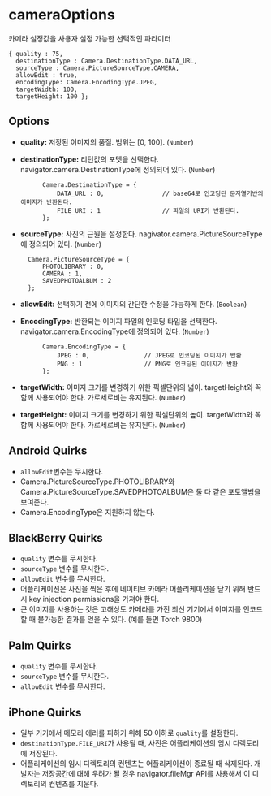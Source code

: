 cameraOptions
=============

카메라 설정값을 사용자 설정 가능한 선택적인 파라미터

    { quality : 75, 
      destinationType : Camera.DestinationType.DATA_URL, 
      sourceType : Camera.PictureSourceType.CAMERA, 
      allowEdit : true,
      encodingType: Camera.EncodingType.JPEG,
      targetWidth: 100,
      targetHeight: 100 };

Options
-------

- __quality:__ 저장된 이미지의 품질. 범위는 [0, 100]. (`Number`)

- __destinationType:__ 리턴값의 포멧을 선택한다. navigator.camera.DestinationType에 정의되어 있다. (`Number`)
        
            Camera.DestinationType = {
                DATA_URL : 0,                // base64로 인코딩된 문자열기반의 이미지가 반환된다.
                FILE_URI : 1                 // 파일의 URI가 반환된다.
            };

- __sourceType:__ 사진의 근원을 설정한다. nagivator.camera.PictureSourceType에 정의되어 있다. (`Number`)
     
        Camera.PictureSourceType = {
            PHOTOLIBRARY : 0,
            CAMERA : 1,
            SAVEDPHOTOALBUM : 2
        };

- __allowEdit:__ 선택하기 전에 이미지의 간단한 수정을 가능하게 한다. (`Boolean`)
  
- __EncodingType:__ 반환되는 이미지 파일의 인코딩 타입을 선택한다. navigator.camera.EncodingType에 정의되어 있다. (`Number`)
        
            Camera.EncodingType = {
                JPEG : 0,               // JPEG로 인코딩된 이미지가 반환
                PNG : 1                 // PNG로 인코딩된 이미지가 반환
            };

- __targetWidth:__ 이미지 크기를 변경하기 위한 픽셀단위의 넓이. targetHeight와 꼭 함께 사용되어야 한다.  가로세로비는 유지된다. (`Number`)
- __targetHeight:__ 이미지 크기를 변경하기 위한 픽셀단위의 높이. targetWidth와 꼭 함께 사용되어야 한다. 가로세로비는 유지된다. (`Number`)
  
Android Quirks
--------------

- `allowEdit`변수는 무시한다.
- Camera.PictureSourceType.PHOTOLIBRARY와 Camera.PictureSourceType.SAVEDPHOTOALBUM은 둘 다 같은 포토앨범을 보여준다.
- Camera.EncodingType은 지원하지 않는다.

BlackBerry Quirks
-----------------

- `quality` 변수를 무시한다.
- `sourceType` 변수를 무시한다.
- `allowEdit` 변수를 무시한다.
- 어플리케이션은 사진을 찍은 후에 네이티브 카메라 어플리케이션을 닫기 위해 반드시 key injection permissions을 가져야 한다.
- 큰 이미지를 사용하는 것은 고해상도 카메라를 가진 최신 기기에서 이미지를 인코드할 때 불가능한 결과를 얻을 수 있다. (예를 들면 Torch 9800)

Palm Quirks
-----------

- `quality` 변수를 무시한다.
- `sourceType` 변수를 무시한다.
- `allowEdit` 변수를 무시한다.

iPhone Quirks
--------------

- 일부 기기에서 메모리 에러를 피하기 위해 50 이하로 `quality`를 설정한다.
- `destinationType.FILE_URI`가 사용될 때, 사진은 어플리케이션의 임시 디렉토리에 저장된다.
- 어플리케이션의 임시 디렉토리의 컨텐츠는 어플리케이션이 종료될 때 삭제된다. 개발자는 저장공간에 대해 우려가 될 경우 navigator.fileMgr API를 사용해서 이 디렉토리의 컨텐츠를 지운다.

           
